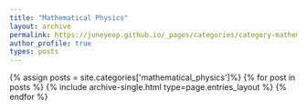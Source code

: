 ```yaml
---
title: "Mathematical Physics"
layout: archive
permalink: https://juneyeop.github.io/_pages/categories/category-mathematical_physics.md
author_profile: true
types: posts
---
```


{% assign posts = site.categories['mathematical_physics']%}
{% for post in posts %}
  {% include archive-single.html type=page.entries_layout %}
{% endfor %}
